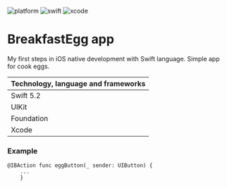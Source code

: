 ![platform](https://img.shields.io/badge/platform-iOS-green.svg)
![swift](https://img.shields.io/badge/swift-5.2-orange.svg)
![xcode](https://img.shields.io/badge/xcode-11.3.1-blue.svg)

# BreakfastEgg app

My first steps in iOS native development with Swift language. 
Simple app for cook eggs.

| Technology, language and frameworks |
|-------------------|
| Swift 5.2 |
| UIKit |
| Foundation |
| Xcode |


### Example

```
@IBAction func eggButton(_ sender: UIButton) {
    ...
    }
```
